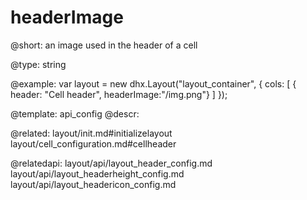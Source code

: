 headerImage
=============

@short: 
an image used in the header of a cell




@type: string

@example: 
var layout = new dhx.Layout("layout_container", {
    cols: [
      { header: "Cell header", headerImage:"/img.png"}
    ]
});


@template:	api_config
@descr: 

@related: layout/init.md#initializelayout
layout/cell_configuration.md#cellheader

@relatedapi: 
layout/api/layout_header_config.md
layout/api/layout_headerheight_config.md
layout/api/layout_headericon_config.md